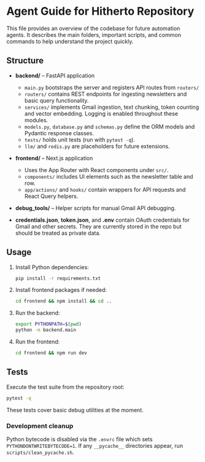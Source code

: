 # Agent Guide for Hitherto Repository

This file provides an overview of the codebase for future automation agents.
It describes the main folders, important scripts, and common commands to help
understand the project quickly.

## Structure

- **backend/** – FastAPI application
  - `main.py` bootstraps the server and registers API routes from `routers/`
  - `routers/` contains REST endpoints for ingesting newsletters and basic query
    functionality.
  - `services/` implements Gmail ingestion, text chunking, token counting and
    vector embedding. Logging is enabled throughout these modules.
  - `models.py`, `database.py` and `schemas.py` define the ORM models and
    Pydantic response classes.
  - `tests/` holds unit tests (run with `pytest -q`).
  - `llm/` and `redis.py` are placeholders for future extensions.

- **frontend/** – Next.js application
  - Uses the App Router with React components under `src/`.
  - `components/` includes UI elements such as the newsletter table and row.
  - `app/actions/` and `hooks/` contain wrappers for API requests and React
    Query helpers.

- **debug_tools/** – Helper scripts for manual Gmail API debugging.

- **credentials.json**, **token.json**, and **.env** contain OAuth credentials
  for Gmail and other secrets. They are currently stored in the repo but should
  be treated as private data.

## Usage

1. Install Python dependencies:
   ```bash
   pip install -r requirements.txt
   ```
2. Install frontend packages if needed:
   ```bash
   cd frontend && npm install && cd ..
   ```
3. Run the backend:
   ```bash
   export PYTHONPATH=$(pwd)
   python -m backend.main
   ```
4. Run the frontend:
   ```bash
   cd frontend && npm run dev
   ```

## Tests

Execute the test suite from the repository root:

```bash
pytest -q
```

These tests cover basic debug utilities at the moment.

### Development cleanup

Python bytecode is disabled via the `.envrc` file which sets
`PYTHONDONTWRITEBYTECODE=1`. If any `__pycache__` directories appear,
run `scripts/clean_pycache.sh`.

